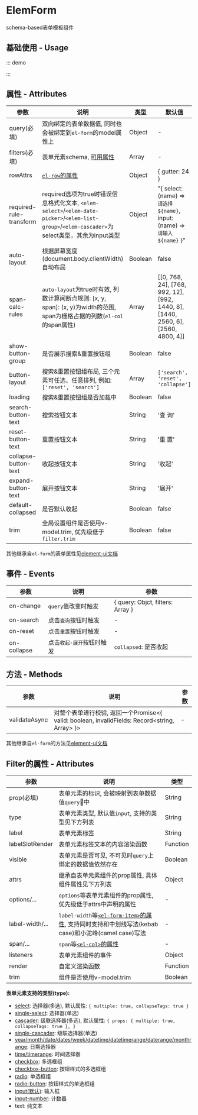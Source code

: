 # ElemForm

schema-based表单模板组件

## 基础使用 - Usage

::: demo
<template>
  <div style="height: 400px;overflow: scroll;">
    <elem-form
      ref="form"
      :query="query"
      :rules="rules"
      :filters="filters"
      :auto-layout="autoLayout"
      label-width="80px"
      label-position="top"
      trim
      label-suffix=":"
      @on-search="handleSearch"
      @on-change="handleChange"
    />
    <button @click="handleClick">click</button>
    <button @click="autoLayout = !autoLayout">switch</button>
    <button @click="handleSubmit">submit</button>
  </div>
</template>

<script>
  export default {
    data() {
      return {
        query: {
          content: [{ text: 'foo' }, []],
          role: ['cto'],
          color: '#409EFF',
          radio: 0,
          nest: {
            arr: ['a', { nest: ['b', 'c'] }]
          },
        },
        // options
        roles: [],
        departments: [],
        autoLayout: false,
      };
    },

    watch: {
      query: {
        handler() {
          console.warn('query', this.query);
        },
        deep: true,
      },
    },

    computed: {
      rules() {
        return {
          // desc: [{ required: true, message: 'xxx' }],
          desc: { required: true, message: 'xxx' },
        };
      },

      filters() {
        return [{
          label: '姓名',
          prop: 'name',
          span: 8,
          required: true,
          attrs: {
            suffixSlotRender: () => <i class="el-icon-time el-input__icon" />,
          },
        }, {
          label: '默认值错误',
          prop: 'content[1].value',
          type: 'input',
        }, {
          label: '嵌套1',
          prop: 'nest.arr[0]',
          type: 'input',
          listeners: {
            input: (...args) => {
              console.error(args);
            },
          },
        }, {
          label: '数量',
          prop: 'count',
          type: 'input-number',
          span: 8,
        }, {
          label: '颜色',
          prop: 'color',
          required: true,
          render: (h, p) => (
            <el-color-picker v-model={this.query.color} />
          ),
          span: 8,
          offset: 8,
        }, {
          label: '描述',
          prop: 'desc',
          type: 'autocomplete',
          fetchSuggestions(queryString, cb) {
            cb(new Array(10).fill(0).map((e, i) => ({
              value: `${queryString}_${i}`,
            })));
          },
          span: 8,
        }, {
          label: '文本',
          prop: 'content[0].text',
          type: 'text',
          transformer: (e) => `$${e}`,
        }, {
          label: '角色',
          prop: 'role',
          type: 'select',
          options: this.roles,
          required: true,
        }, {
          label: '选择',
          prop: 'radio',
          type: 'radio',
          options: [{
            label: 'a',
            value: 0,
          }, {
            label: 'b',
            value: 1,
          }],
          required: true,
        }, {
          label: '区间',
          prop: 'range',
          type: 'input-range',
        }, {
          label: '部门',
          prop: 'department',
          type: 'cascader',
          options: this.departments,
        }, {
          label: '部门2',
          prop: 'department2',
          type: 'single-cascader',
          options: this.departments,
        }, {
          label: '创建日期',
          prop: 'createTime',
          type: 'datetimerange',
          attrs: {
            valueFormat: 'yyyy-MM-dd',
          },
        }, {
          label: '状态',
          prop: 'status',
          type: 'checkbox',
          options: [{
            label: '启用',
            value: 1,
          }, {
            label: '停用',
            value: 2,
          }],
        }, {
          label: '自定义',
          prop: 'foo',
          render: (h) => (
            <el-tooltip content="跟随radio值变化">
              <el-switch
                value={this.query.radio}
                active-value={1}
                inactive-value={2}
              />
            </el-tooltip>
          ),
        }];
      },
    },

    mounted() {
      this.fetchRoles();
      this.fetchDepartments();

      setTimeout(() => {
        this.$set(this.query, 'name', 'foo');
      }, 200);
    },

    methods: {
      handleClick() {
        this.query.role = ['ceo'];
      },

      fetchRoles() {
        setTimeout(() => {
          this.roles = [{
            label: 'CEO',
            value: 'ceo',
          }, {
            label: 'CTO',
            value: 'cto',
          }];
        }, 100);
      },

      fetchDepartments() {
        setTimeout(() => {
          this.departments = [{
            label: '研发中心',
            value: 1,
            children: [{
              label: '前端',
              value: 3,
            }, {
              label: '后端',
              value: 4,
            }],
          }, {
            label: '品牌中心',
            value: 2,
          }];
        }, 100);
      },

      handleSearch() {
        this.$refs.form.validate((valid) => {
          console.warn(this.query);
        });
      },

      handleChange(e) {
        console.warn(e);
      },

      async handleSubmit() {
        const ref = this.$refs.form;
        if (ref) console.warn(await ref?.validateAsync());
      },
    },
  };
</script>
:::

## 属性 - Attributes

| 参数        | 说明           | 类型  |  默认值  |
| ------------- |---------------| ------| ------ |
| query(必填) | 双向绑定的表单数据值, 同时也会被绑定到`el-form`的model属性上 | Object | - |
| filters(必填) | 表单元素schema, [可用属性](/elem-form/#filter的属性-attributes) | Array | - |
| rowAttrs | [`el-row`的属性](https://element.eleme.cn/#/zh-CN/component/layout#row-attributes) | Object | { gutter: 24 } |
| required-rule-transform | required选项为true时错误信息格式化文本, `<elem-select>`/`<elem-date-picker>`/`<elem-list-group>`/`<elem-cascader>`为select类型，其余为input类型 | Object | "{ select: (name) => `请选择${name}`, input: (name) => `请输入${name}` }" |
| auto-layout | 根据屏幕宽度(document.body.clientWidth)自动布局 | Boolean | false |
| span-calc-rules | `auto-layout`为true时有效, 列数计算间断点规则: [x, y, span]: (x, y)为width的范围, span为栅格占据的列数(`el-col`的span属性) |  Array | [[0, 768, 24], [768, 992, 12], [992, 1440, 8], [1440, 2560, 6], [2560, 4800, 4]] |
| show-button-group | 是否展示搜索&重置按钮组 | Boolean | false |
| button-layout | 搜索&重置按钮组布局, 三个元素可任选、任意排列, 例如: `['reset', 'search']` | Array | `['search', 'reset', 'collapse']` |
| loading | 搜索&重置按钮组是否加载中 |  Boolean | false |
| search-button-text | 搜索按钮文本 | String | '查 询' |
| reset-button-text | 重置按钮文本 | String | '重 置' |
| collapse-button-text | 收起按钮文本 | String | '收起' |
| expand-button-text | 展开按钮文本 | String | '展开' |
| default-collapsed | 是否默认收起 | Boolean | false |
| trim | 全局设置组件是否使用v-model.trim, 优先级低于`filter.trim` | Boolean | false |

其他继承自`el-form`的表单属性见[element-ui文档](https://element.eleme.cn/#/zh-CN/component/form#form-attributes)

## 事件 - Events

| 参数        | 说明           | 参数  |
| ------------- |---------------| ------|
| on-change |`query`值改变时触发| { query: Objct, filters: Array } |
| on-search |点击`查询`按钮时触发| - |
| on-reset |点击`重置`按钮时触发| - |
| on-collapse |点击`收起-展开`按钮时触发| `collapsed`: 是否收起 |

## 方法 - Methods

| 参数        | 说明           | 参数  |
| ------------- |---------------| ------|
| validateAsync | 对整个表单进行校验, 返回一个Promise<{ valid: boolean, invalidFields: Record<string, Array> }> | - |

其他继承自`el-form`的方法见[element-ui文档](https://element.eleme.cn/#/zh-CN/component/form#form-methods)

## Filter的属性 - Attributes

| 参数        | 说明           | 类型  |
| ------------- |---------------| ------|
| prop(必填) | 表单元素的标识, 会被映射到表单数据值`query`中 | String |
| type | 表单元素类型, 默认值`input`, 支持的类型见下方列表 | String |
| label | 表单元素标签 | String |
| labelSlotRender | 表单元素标签文本的内容渲染函数 | Function |
| visible | 表单元素是否可见, 不可见时`query`上绑定的数据值依然存在 | Boolean |
| attrs |继承自表单元素组件的prop属性, 具体组件属性见下方列表 | Object |
| options/... | `options`等表单元素组件的prop属性, 优先级低于attrs中声明的属性 | - |
| label-width/... | `label-width`等[`<el-form-item>`的属性](https://element.eleme.cn/#/zh-CN/component/form#form-item-attributes), 支持同时支持和中划线写法(kebab case)和小驼峰(camel case)写法 | - |
| span/... | `span`等[`<el-col>`的属性](https://element.eleme.cn/#/zh-CN/component/layout#col-attributes) | - |
| listeners | 表单元素组件的事件 | Object |
| render | 自定义渲染函数 | Function |
| trim | 组件是否使用v-model.trim | Boolean |


**表单元素支持的类型(type):**

- [select](https://element.eleme.cn/#/zh-CN/component/select#select-attributes): 选择器(多选), 默认属性: `{ multiple: true, collapseTags: true }`
- [single-select](https://element.eleme.cn/#/zh-CN/component/select#select-attributes): 选择器(单选)
- [cascader](https://element.eleme.cn/#/zh-CN/component/cascader#cascader-attributes): 级联选择器(多选), 默认属性: `{ props: { multiple: true, collapseTags: true }, }`
- [single-cascader](https://element.eleme.cn/#/zh-CN/component/cascader#cascader-attributes): 级联选择器(单选)
- [year/month/date/dates/week/datetime/datetimerange/daterange/monthrange](https://element.eleme.cn/#/zh-CN/component/date-picker#attributes): 日期选择器
- [time/timerange](https://element.eleme.cn/#/zh-CN/component/time-picker#attributes): 时间选择器
- [checkbox](https://element.eleme.cn/#/zh-CN/component/checkbox#checkbox-group-attributes): 多选框组
- [checkbox-button](https://element.eleme.cn/#/zh-CN/component/checkbox#checkbox-group-attributes): 按钮样式的多选框组
- [radio](https://element.eleme.cn/#/zh-CN/component/radio#radio-group-attributes): 单选框组
- [radio-button](https://element.eleme.cn/#/zh-CN/component/radio#radio-group-attributes): 按钮样式的单选框组
- [input(默认)](https://element.eleme.cn/#/zh-CN/component/input#input-attributes): 输入框
- [input-number](https://element.eleme.cn/#/zh-CN/component/input-number#attributes): 计数器
- text: 纯文本

